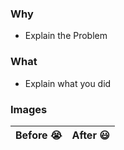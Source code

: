 ### Why

- Explain the Problem

### What

- Explain what you did

### Images

| Before 😭 | After 😃 |
| :-------: | :------: |
